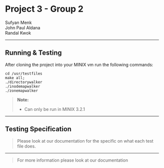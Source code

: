 Project 3 - Group 2
===================
Sufyan Menk
<br/>
John Paul Aldana
<br/>
Randal Kwok

----------

Running & Testing
-------------
After cloning the project into your MINIX vm run the following commands:
```
cd /usr/testfiles
make all;
./directorywalker
./inodemapwalker
./zonemapwalker
```

> **Note:**
> - Can only be run in MINIX 3.2.1

----------

Testing Specification
------------
> Please look at our documentation for the specific on what each test file does.

----------

> For more information please look at our documentation
